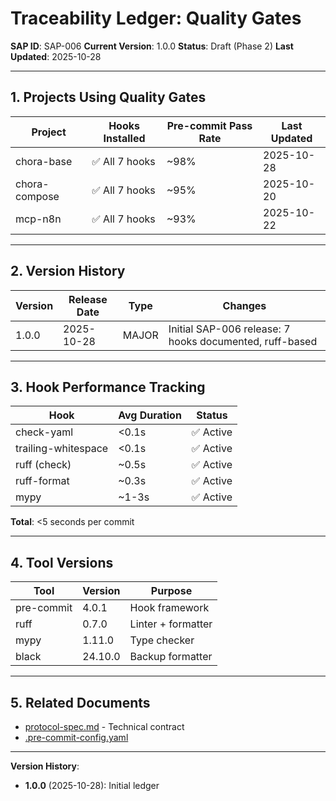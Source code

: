 # Traceability Ledger: Quality Gates

**SAP ID**: SAP-006
**Current Version**: 1.0.0
**Status**: Draft (Phase 2)
**Last Updated**: 2025-10-28

---

## 1. Projects Using Quality Gates

| Project | Hooks Installed | Pre-commit Pass Rate | Last Updated |
|---------|-----------------|----------------------|--------------|
| chora-base | ✅ All 7 hooks | ~98% | 2025-10-28 |
| chora-compose | ✅ All 7 hooks | ~95% | 2025-10-20 |
| mcp-n8n | ✅ All 7 hooks | ~93% | 2025-10-22 |

---

## 2. Version History

| Version | Release Date | Type | Changes |
|---------|--------------|------|---------|
| 1.0.0 | 2025-10-28 | MAJOR | Initial SAP-006 release: 7 hooks documented, ruff-based |

---

## 3. Hook Performance Tracking

| Hook | Avg Duration | Status |
|------|--------------|--------|
| check-yaml | <0.1s | ✅ Active |
| trailing-whitespace | <0.1s | ✅ Active |
| ruff (check) | ~0.5s | ✅ Active |
| ruff-format | ~0.3s | ✅ Active |
| mypy | ~1-3s | ✅ Active |

**Total**: <5 seconds per commit

---

## 4. Tool Versions

| Tool | Version | Purpose |
|------|---------|---------|
| pre-commit | 4.0.1 | Hook framework |
| ruff | 0.7.0 | Linter + formatter |
| mypy | 1.11.0 | Type checker |
| black | 24.10.0 | Backup formatter |

---

## 5. Related Documents

- [protocol-spec.md](protocol-spec.md) - Technical contract
- [.pre-commit-config.yaml](/static-template/.pre-commit-config.yaml)

---

**Version History**:
- **1.0.0** (2025-10-28): Initial ledger
